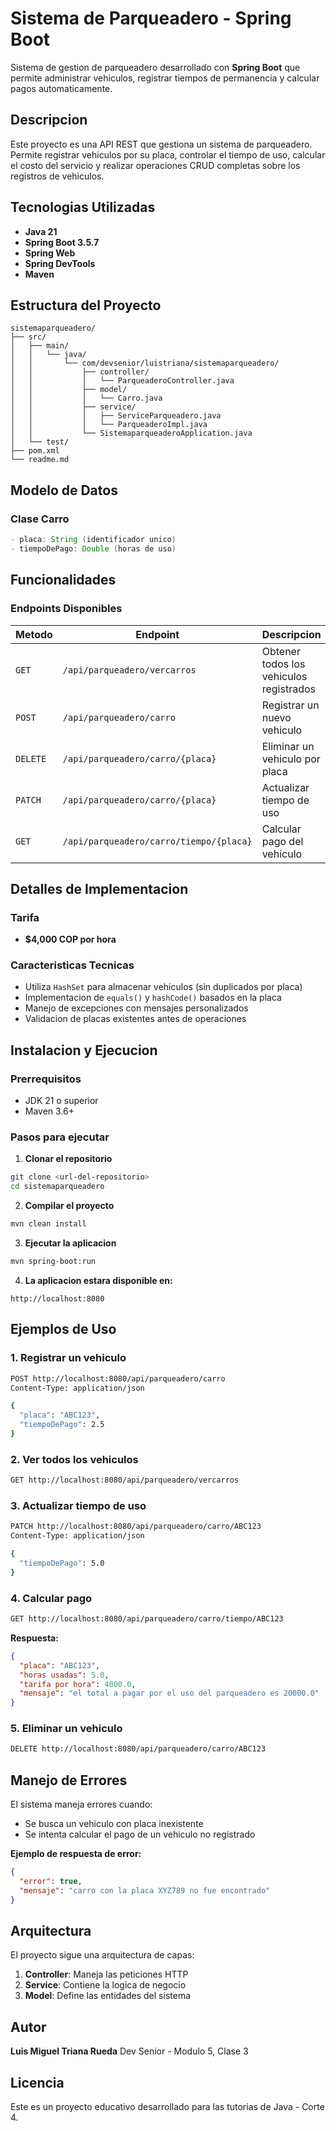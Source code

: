 # Sistema de Parqueadero - Spring Boot

Sistema de gestion de parqueadero desarrollado con **Spring Boot** que permite administrar vehiculos, registrar tiempos de permanencia y calcular pagos automaticamente.

## Descripcion

Este proyecto es una API REST que gestiona un sistema de parqueadero. Permite registrar vehiculos por su placa, controlar el tiempo de uso, calcular el costo del servicio y realizar operaciones CRUD completas sobre los registros de vehiculos.

## Tecnologias Utilizadas

- **Java 21**
- **Spring Boot 3.5.7**
- **Spring Web**
- **Spring DevTools**
- **Maven**

## Estructura del Proyecto

```
sistemaparqueadero/
├── src/
│   ├── main/
│   │   └── java/
│   │       └── com/devsenior/luistriana/sistemaparqueadero/
│   │           ├── controller/
│   │           │   └── ParqueaderoController.java
│   │           ├── model/
│   │           │   └── Carro.java
│   │           ├── service/
│   │           │   ├── ServiceParqueadero.java
│   │           │   └── ParqueaderoImpl.java
│   │           └── SistemaparqueaderoApplication.java
│   └── test/
├── pom.xml
└── readme.md
```

## Modelo de Datos

### Clase Carro
```java
- placa: String (identificador unico)
- tiempoDePago: Double (horas de uso)
```

## Funcionalidades

### Endpoints Disponibles

| Metodo | Endpoint | Descripcion |
|--------|----------|-------------|
| `GET` | `/api/parqueadero/vercarros` | Obtener todos los vehiculos registrados |
| `POST` | `/api/parqueadero/carro` | Registrar un nuevo vehiculo |
| `DELETE` | `/api/parqueadero/carro/{placa}` | Eliminar un vehiculo por placa |
| `PATCH` | `/api/parqueadero/carro/{placa}` | Actualizar tiempo de uso |
| `GET` | `/api/parqueadero/carro/tiempo/{placa}` | Calcular pago del vehiculo |

## Detalles de Implementacion

### Tarifa
- **$4,000 COP por hora**

### Caracteristicas Tecnicas
- Utiliza `HashSet` para almacenar vehiculos (sin duplicados por placa)
- Implementacion de `equals()` y `hashCode()` basados en la placa
- Manejo de excepciones con mensajes personalizados
- Validacion de placas existentes antes de operaciones

## Instalacion y Ejecucion

### Prerrequisitos
- JDK 21 o superior
- Maven 3.6+

### Pasos para ejecutar

1. **Clonar el repositorio**
```bash
git clone <url-del-repositorio>
cd sistemaparqueadero
```

2. **Compilar el proyecto**
```bash
mvn clean install
```

3. **Ejecutar la aplicacion**
```bash
mvn spring-boot:run
```

4. **La aplicacion estara disponible en:**
```
http://localhost:8080
```

## Ejemplos de Uso

### 1. Registrar un vehiculo
```bash
POST http://localhost:8080/api/parqueadero/carro
Content-Type: application/json

{
  "placa": "ABC123",
  "tiempoDePago": 2.5
}
```

### 2. Ver todos los vehiculos
```bash
GET http://localhost:8080/api/parqueadero/vercarros
```

### 3. Actualizar tiempo de uso
```bash
PATCH http://localhost:8080/api/parqueadero/carro/ABC123
Content-Type: application/json

{
  "tiempoDePago": 5.0
}
```

### 4. Calcular pago
```bash
GET http://localhost:8080/api/parqueadero/carro/tiempo/ABC123
```

**Respuesta:**
```json
{
  "placa": "ABC123",
  "horas usadas": 5.0,
  "tarifa por hora": 4000.0,
  "mensaje": "el total a pagar por el uso del parqueadero es 20000.0"
}
```

### 5. Eliminar un vehiculo
```bash
DELETE http://localhost:8080/api/parqueadero/carro/ABC123
```

## Manejo de Errores

El sistema maneja errores cuando:
- Se busca un vehiculo con placa inexistente
- Se intenta calcular el pago de un vehiculo no registrado

**Ejemplo de respuesta de error:**
```json
{
  "error": true,
  "mensaje": "carro con la placa XYZ789 no fue encontrado"
}
```

## Arquitectura

El proyecto sigue una arquitectura de capas:

1. **Controller**: Maneja las peticiones HTTP
2. **Service**: Contiene la logica de negocio
3. **Model**: Define las entidades del sistema

## Autor

**Luis Miguel Triana Rueda**
Dev Senior - Modulo 5, Clase 3

## Licencia

Este es un proyecto educativo desarrollado para las tutorias de Java - Corte 4.
